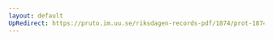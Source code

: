 ```yaml
---
layout: default
UpRedirect: https://pruto.im.uu.se/riksdagen-records-pdf/1874/prot-1874--fk--314/prot-1874--fk--314_007.pdf
---
```

